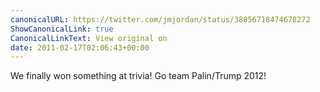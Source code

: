```yaml
---
canonicalURL: https://twitter.com/jmjordan/status/38056718474678272
ShowCanonicalLink: true
CanonicalLinkText: View original on
date: 2011-02-17T02:06:43+00:00
---
```

We finally won something at trivia! Go team Palin/Trump 2012!